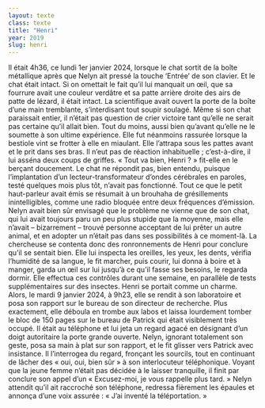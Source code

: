 ```yaml
---
layout: texte
class: texte
title: "Henri"
year: 2019
slug: henri
---
```


Il était 4h36, ce lundi 1er janvier 2024, lorsque le chat sortit de la boîte métallique après que Nelyn ait pressé la touche ‘Entrée’ de son clavier. Et le chat était intact. Si on omettait le fait qu’il lui manquait un œil, que sa fourrure avait une couleur verdâtre et sa patte arrière droite des airs de patte de lézard, il était intact.
La scientifique avait ouvert la porte de la boîte d’une main tremblante, s’interdisant tout soupir soulagé. Même si son chat paraissait entier, il n’était pas question de crier victoire tant qu’elle ne serait pas certaine qu’il allait bien. Tout du moins, aussi bien qu’avant qu’elle ne le soumette à son ultime expérience. Elle fut néanmoins rassurée lorsque la bestiole vint se frotter à elle en miaulant. Elle l’attrapa sous les pattes avant et le prit dans ses bras. Il n’eut pas de réaction inhabituelle ; c’est-à-dire, il lui asséna deux coups de griffes.
« Tout va bien, Henri ? » fit-elle en le berçant doucement.
Le chat ne répondit pas, bien entendu, puisque l’implantation d’un lecteur-transformateur d’ondes cérébrales en paroles, testé quelques mois plus tôt, n’avait pas fonctionné. Tout ce que le petit haut-parleur avait émis se résumait à un brouhaha de grésillements inintelligibles, comme une radio bloquée entre deux fréquences d’émission. Nelyn avait bien sûr envisagé que le problème ne vienne que de son chat, qui lui avait toujours paru un peu plus stupide que la moyenne, mais elle n’avait – bizarrement – trouvé personne acceptant de lui prêter un autre animal, et en adopter un n’était pas dans ses possibilités à ce moment-là.
La chercheuse se contenta donc des ronronnements de Henri pour conclure qu’il se sentait bien. Elle lui inspecta les oreilles, les yeux, les dents, vérifia l’humidité de sa langue, le fit marcher, puis courir, lui donna à boire et à manger, garda un œil sur lui jusqu’à ce qu’il fasse ses besoins, le regarda dormir. Elle effectua ces contrôles durant une semaine, en parallèle de tests supplémentaires sur des insectes. Henri se portait comme un charme.
Alors, le mardi 9 janvier 2024, à 9h23, elle se rendit à son laboratoire et posa son rapport sur le bureau de son directeur de recherche. Plus exactement, elle déboula en trombe aux labos et laissa lourdement tomber le bloc de 150 pages sur le bureau de Patrick qui était visiblement très occupé. Il était au téléphone et lui jeta un regard agacé en désignant d’un doigt autoritaire la porte grande ouverte. Nelyn, ignorant totalement son geste, posa sa main à plat sur son rapport, et le fit glisser vers Patrick avec insistance. Il l’interrogea du regard, fronçant les sourcils, tout en continuant de lâcher des « oui, oui, bien sûr » à son interlocuteur téléphonique. Voyant que la jeune femme n’était pas décidée à le laisser tranquille, il finit par conclure son appel d’un « Excusez-moi, je vous rappelle plus tard. » Nelyn attendit qu’il ait raccroché son téléphone, redressa fièrement les épaules et annonça d’une voix assurée :
« J’ai inventé la téléportation. »
